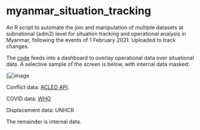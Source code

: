 # myanmar_situation_tracking 

An R script to automate the join and manipulation of multiple datasets at subnational (adm2) level for situation tracking and operational analysis in Myanmar, following the events of 1 February 2021. Uploaded to track changes.

The [code](https://github.com/ctedja/myanmar_situation_tracking/blob/main/myanmar_situation.R) feeds into a dashboard to overlay operational data over situational data. A selective sample of the screen is below, with internal data masked:

[![image](https://github.com/ctedja/myanmar_situation_tracking/blob/main/sample_screen.gif)



Conflict data: [ACLED API](https://acleddata.com/). 

COVID data: [WHO](https://datastudio.google.com/reporting/211dd0f5-22b5-43f4-9b62-b90e4aa76714/page/6LwNC)

Displacement data: UNHCR

The remainder is internal data.
